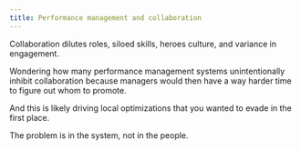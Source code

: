 ```yaml
---
title: Performance management and collaboration
---
```


Collaboration dilutes roles, siloed skills, heroes culture, and variance in engagement.  

Wondering how many performance management systems unintentionally inhibit collaboration because managers would then have a way harder time to figure out whom to promote.  

And this is likely driving local optimizations that you wanted to evade in the first place.  

The problem is in the system, not in the people.
